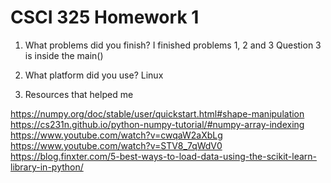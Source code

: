 # CSCI 325 Homework 1

1. What problems did you finish?
   I finished problems 1, 2 and 3
   Question 3 is inside the main()

2. What platform did you use?
   Linux

3. Resources that helped me

https://numpy.org/doc/stable/user/quickstart.html#shape-manipulation
https://cs231n.github.io/python-numpy-tutorial/#numpy-array-indexing
https://www.youtube.com/watch?v=cwqaW2aXbLg
https://www.youtube.com/watch?v=STV8_7qWdV0
https://blog.finxter.com/5-best-ways-to-load-data-using-the-scikit-learn-library-in-python/
